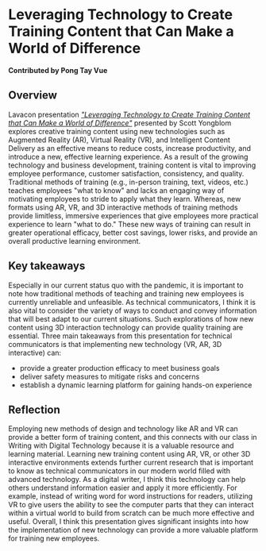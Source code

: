 # Leveraging Technology to Create Training Content that Can Make a World of Difference

**Contributed by Pong Tay Vue**


## Overview
Lavacon presentation [*"Leveraging Technology to Create Training Content that Can Make a World of Difference"*](https://www.engagez.net/lavacon#lct=customlocation-Location1-454156-calendar_154772_5ondemand) presented by Scott Yongblom explores creative training content using new technologies such as Augmented Reality (AR), Virtual Reality (VR), and Intelligent Content Delivery as an effective means to reduce costs, increase productivity, and introduce a new, effective learning experience. As a result of the growing technology and business development, training content is vital to improving employee performance, customer satisfaction, consistency, and quality. Traditional methods of training (e.g., in-person training, text, videos, etc.) teaches employees "what to know" and lacks an engaging way of motivating employees to stride to apply what they learn. Whereas, new formats using AR, VR, and 3D interactive methods of training methods provide limitless, immersive experiences that give employees more practical experience to learn "what to do." These new ways of training can result in greater operational efficacy, better cost savings, lower risks, and provide an overall productive learning environment. 

## Key takeaways

Especially in our current status quo with the pandemic, it is important to note how traditional methods of teaching and training new employees is currently unreliable and unfeasible. As technical communicators, I think it is also vital to consider the variety of ways to conduct and convey information that will best adapt to our current situations. Such explorations of how new content using 3D interaction technology can provide quality training are essential. Three main takeaways from this presentation for technical communicators is that implementing new technology (VR, AR, 3D interactive) can:

* provide a greater production efficacy to meet business goals
* deliver safety measures to mitigate risks and concerns
* establish a dynamic learning platform for gaining hands-on experience


## Reflection

Employing new methods of design and technology like AR and VR can provide a better form of training content, and this connects with our class in Writing with Digital Technology because it is a valuable resource and learning material. Learning new training content using AR, VR, or other 3D interactive environments extends further current research that is important to know as technical communicators in our modern world filled with advanced technology. As a digital writer, I think this technology can help others understand information easier and apply it more efficiently. For example, instead of writing word for word instructions for readers, utilizing VR to give users the ability to see the computer parts that they can interact within a virtual world to build from scratch can be much more effective and useful. Overall, I think this presentation gives significant insights into how the implementation of new technology can provide a more valuable platform for training new employees. 
